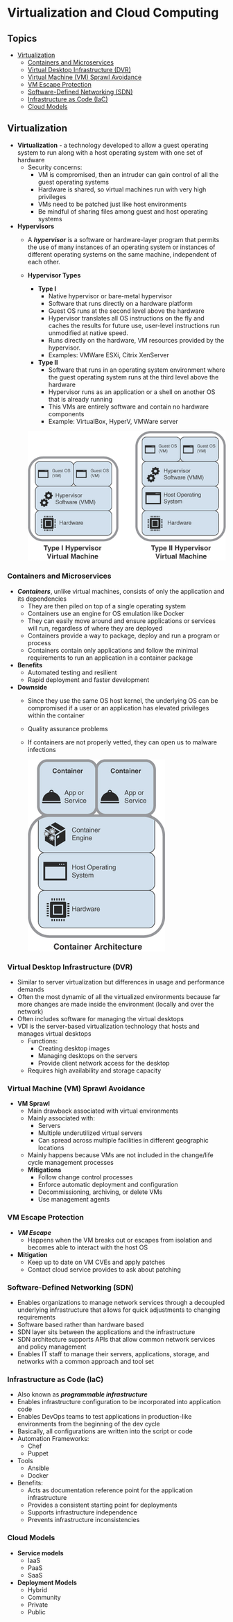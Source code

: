 <!-- omit in toc -->
# Virtualization and Cloud Computing

<!-- omit in toc -->
## Topics

- [Virtualization](#virtualization)
  - [Containers and Microservices](#containers-and-microservices)
  - [Virtual Desktop Infrastructure (DVR)](#virtual-desktop-infrastructure-dvr)
  - [Virtual Machine (VM) Sprawl Avoidance](#virtual-machine-vm-sprawl-avoidance)
  - [VM Escape Protection](#vm-escape-protection)
  - [Software-Defined Networking (SDN)](#software-defined-networking-sdn)
  - [Infrastructure as Code (IaC)](#infrastructure-as-code-iac)
  - [Cloud Models](#cloud-models)

## Virtualization

- **Virtualization** - a technology developed to allow a guest operating system to run along with a host operating system with one set of hardware
  - Security concerns:
    - VM is compromised, then an intruder can gain control of all the guest operating systems
    - Hardware is shared, so virtual machines run with very high privileges
    - VMs need to be patched just like host environments
    - Be mindful of sharing files among guest and host operating systems
- **Hypervisors**
  - A ***hypervisor*** is a software or hardware-layer program that permits the use of many instances of an operating system or instances of different operating systems on the same machine, independent of each other.
  - **Hypervisor Types**
    - **Type I**
      - Native hypervisor or bare-metal hypervisor
      - Software that runs directly on a hardware platform
      - Guest OS runs at the second level above the hardware
      - Hypervisor translates all OS instructions on the fly and caches the results for future use, user-level instructions run unmodified at native speed.
      - Runs directly on the hardware, VM resources provided by the hypervisor.
      - Examples: VMWare ESXi, Citrix XenServer
    - **Type II**
      - Software that runs in an operating system environment where the guest operating system runs at the third level above the hardware
      - Hypervisor runs as an application or a shell on another OS that is already running
      - This VMs are entirely software and contain no hardware components
      - Example: VirtualBox, HyperV, VMWare server

    ![Hypervisor Types](screenshots/2022-10-14-13-28-54.png)

### Containers and Microservices

- ***Containers***, unlike virtual machines, consists of only the application and its dependencies
  - They are then piled on top of a single operating system
  - Containers use an engine for OS emulation like Docker
  - They can easily move around and ensure applications or services will run, regardless of where they are deployed
  - Containers provide a way to package, deploy and run a program or process
  - Containers contain only applications and follow the minimal requirements to run an application in a container package
- **Benefits**
  - Automated testing and resilient
  - Rapid deployment and faster development
- **Downside**
  - Since they use the same OS host kernel, the underlying OS can be compromised if a user or an application has elevated privileges within the container
  - Quality assurance problems
  - If containers are not properly vetted, they can open us to malware infections
  
    ![Containers](screenshots/2022-10-14-13-30-20.png)

### Virtual Desktop Infrastructure (DVR)

- Similar to server virtualization but differences in usage and performance demands
- Often the most dynamic of all the virtualized environments because far more changes are made inside the environment (locally and over the network)
- Often includes software for managing the virtual desktops
- VDI is the server-based virtualization technology that hosts and manages virtual desktops
  - Functions:
    - Creating desktop images
    - Managing desktops on the servers
    - Provide client network access for the desktop
  - Requires high availability and storage capacity

### Virtual Machine (VM) Sprawl Avoidance

- **VM Sprawl**
  - Main drawback associated with virtual environments
  - Mainly associated with:
    - Servers
    - Multiple underutilized virtual servers
    - Can spread across multiple facilities in different geographic locations
  - Mainly happens because VMs are not included in the change/life cycle management processes
  - **Mitigations**
    - Follow change control processes
    - Enforce automatic deployment and configuration
    - Decommissioning, archiving, or delete VMs
    - Use management agents

### VM Escape Protection

- ***VM Escape***
  - Happens when the VM breaks out or escapes from isolation and becomes able to interact with the host OS
- **Mitigation**
  - Keep up to date on VM CVEs and apply patches
  - Contact cloud service provides to ask about patching

### Software-Defined Networking (SDN)

- Enables organizations to manage network services through a decoupled underlying infrastructure that allows for quick adjustments to changing requirements
- Software based rather than hardware based
- SDN layer sits between the applications and the infrastructure
- SDN architecture supports APIs that allow common network services and policy management
- Enables IT staff to manage their servers, applications, storage, and networks with a common approach and tool set

### Infrastructure as Code (IaC)

- Also known as ***programmable infrastructure***
- Enables infrastructure configuration to be incorporated into application code
- Enables DevOps teams to test applications in production-like environments from the beginning of the dev cycle
- Basically, all configurations are written into the script or code
- Automation Frameworks:
  - Chef
  - Puppet
- Tools
  - Ansible
  - Docker
- Benefits:
  - Acts as documentation reference point for the application infrastructure
  - Provides a consistent starting point for deployments
  - Supports infrastructure independence
  - Prevents infrastructure inconsistencies

### Cloud Models

- **Service models**
  - IaaS
  - PaaS
  - SaaS
- **Deployment Models**
  - Hybrid
  - Community
  - Private
  - Public
